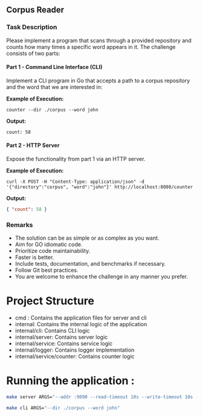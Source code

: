 ## Corpus Reader

### Task Description

Please implement a program that scans through a provided repository and counts how many times a specific word appears in it. The challenge consists of two parts:

#### Part 1 - Command Line Interface (CLI)

Implement a CLI program in Go that accepts a path to a corpus repository and the word that we are interested in:

**Example of Execution:**
```shell
counter --dir ./corpus --word john
```

**Output:**
```
count: 58
```

#### Part 2 - HTTP Server

Expose the functionality from part 1 via an HTTP server.

**Example of Execution:**
```shell
curl -X POST -H "Content-Type: application/json" -d '{"directory":"corpus", "word":"john"}' http://localhost:8080/counter
```

**Output:**
```json
{ "count": 58 }
```

### Remarks

- The solution can be as simple or as complex as you want.
- Aim for GO idiomatic code.
- Prioritize code maintainability.
- Faster is better.
- Include tests, documentation, and benchmarks if necessary.
- Follow Git best practices.
- You are welcome to enhance the challenge in any manner you prefer.


# Project Structure

- cmd : Contains the application files for server and cli
- internal: Contains the internal logic of the application
- internal/cli: Contains CLI logic
- internal/server: Contains server logic
- internal/service: Contains service logic
- internal/logger: Contains logger implementation
- internal/service/counter: Contains counter logic



# Running the application :

```sh
make server ARGS="--addr :9090 --read-timeout 10s --write-timeout 10s --idle-timeout 150s"
```

```sh
make cli ARGS="--dir ./corpus --word john"
```